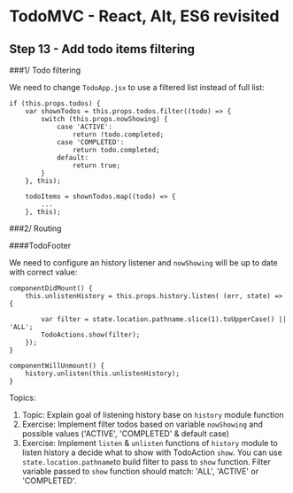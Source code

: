 
# TodoMVC - React, Alt, ES6 revisited


## Step 13 - Add todo items filtering


###1/ Todo filtering

We need to change `TodoApp.jsx` to use a filtered list instead of full list: 
``` 
if (this.props.todos) {
    var shownTodos = this.props.todos.filter((todo) => {
        switch (this.props.nowShowing) {
            case 'ACTIVE':
                return !todo.completed;
            case 'COMPLETED':
                return todo.completed;
            default:
                return true;
        }
    }, this);

    todoItems = shownTodos.map((todo) => {
        ...
    }, this);
``` 


###2/ Routing

####TodoFooter

We need to configure an history listener and `nowShowing` will be up to date with correct value:

``` 
componentDidMount() {
    this.unlistenHistory = this.props.history.listen( (err, state) => {

        var filter = state.location.pathname.slice(1).toUpperCase() || 'ALL';
        TodoActions.show(filter);
    });
}

componentWillUnmount() {
    history.unlisten(this.unlistenHistory);
}
``` 


Topics:

1. Topic: Explain goal of listening history base on `history` module function
2. Exercise: Implement filter todos based on variable `nowShowing` and possible values ('ACTIVE', 'COMPLETED' & default case)
3. Exercise: Implement `listen` & `unlisten` functions of `history` module to listen history a decide what to show with TodoAction `show`. You can use `state.location.pathname`to build filter to pass to `show` function. Filter variable passed to `show` function should match: 'ALL', 'ACTIVE' or 'COMPLETED'. 
